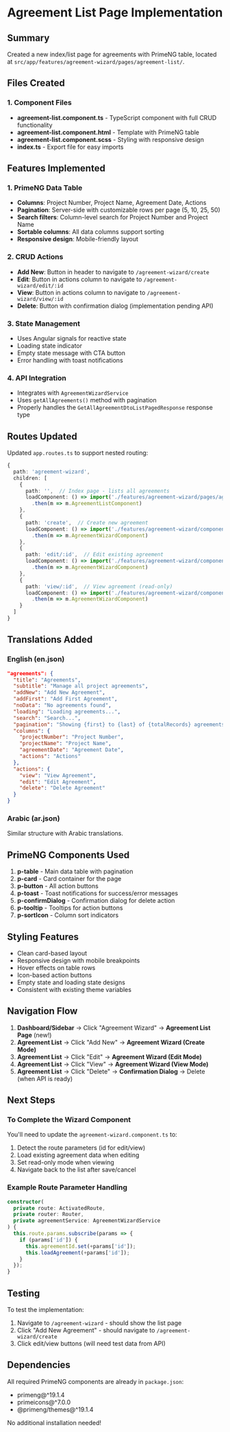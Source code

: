 # Agreement List Page Implementation

## Summary
Created a new index/list page for agreements with PrimeNG table, located at `src/app/features/agreement-wizard/pages/agreement-list/`.

## Files Created

### 1. Component Files
- **agreement-list.component.ts** - TypeScript component with full CRUD functionality
- **agreement-list.component.html** - Template with PrimeNG table
- **agreement-list.component.scss** - Styling with responsive design
- **index.ts** - Export file for easy imports

## Features Implemented

### 1. PrimeNG Data Table
- **Columns**: Project Number, Project Name, Agreement Date, Actions
- **Pagination**: Server-side with customizable rows per page (5, 10, 25, 50)
- **Search filters**: Column-level search for Project Number and Project Name
- **Sortable columns**: All data columns support sorting
- **Responsive design**: Mobile-friendly layout

### 2. CRUD Actions
- **Add New**: Button in header to navigate to `/agreement-wizard/create`
- **Edit**: Button in actions column to navigate to `/agreement-wizard/edit/:id`
- **View**: Button in actions column to navigate to `/agreement-wizard/view/:id`
- **Delete**: Button with confirmation dialog (implementation pending API)

### 3. State Management
- Uses Angular signals for reactive state
- Loading state indicator
- Empty state message with CTA button
- Error handling with toast notifications

### 4. API Integration
- Integrates with `AgreementWizardService`
- Uses `getAllAgreements()` method with pagination
- Properly handles the `GetAllAgreementDtoListPagedResponse` response type

## Routes Updated

Updated `app.routes.ts` to support nested routing:

```typescript
{
  path: 'agreement-wizard',
  children: [
    {
      path: '',  // Index page - lists all agreements
      loadComponent: () => import('./features/agreement-wizard/pages/agreement-list/agreement-list.component')
        .then(m => m.AgreementListComponent)
    },
    {
      path: 'create',  // Create new agreement
      loadComponent: () => import('./features/agreement-wizard/components/agreement-wizard.component')
        .then(m => m.AgreementWizardComponent)
    },
    {
      path: 'edit/:id',  // Edit existing agreement
      loadComponent: () => import('./features/agreement-wizard/components/agreement-wizard.component')
        .then(m => m.AgreementWizardComponent)
    },
    {
      path: 'view/:id',  // View agreement (read-only)
      loadComponent: () => import('./features/agreement-wizard/components/agreement-wizard.component')
        .then(m => m.AgreementWizardComponent)
    }
  ]
}
```

## Translations Added

### English (en.json)
```json
"agreements": {
  "title": "Agreements",
  "subtitle": "Manage all project agreements",
  "addNew": "Add New Agreement",
  "addFirst": "Add First Agreement",
  "noData": "No agreements found",
  "loading": "Loading agreements...",
  "search": "Search...",
  "pagination": "Showing {first} to {last} of {totalRecords} agreements",
  "columns": {
    "projectNumber": "Project Number",
    "projectName": "Project Name",
    "agreementDate": "Agreement Date",
    "actions": "Actions"
  },
  "actions": {
    "view": "View Agreement",
    "edit": "Edit Agreement",
    "delete": "Delete Agreement"
  }
}
```

### Arabic (ar.json)
Similar structure with Arabic translations.

## PrimeNG Components Used

1. **p-table** - Main data table with pagination
2. **p-card** - Card container for the page
3. **p-button** - All action buttons
4. **p-toast** - Toast notifications for success/error messages
5. **p-confirmDialog** - Confirmation dialog for delete action
6. **p-tooltip** - Tooltips for action buttons
7. **p-sortIcon** - Column sort indicators

## Styling Features

- Clean card-based layout
- Responsive design with mobile breakpoints
- Hover effects on table rows
- Icon-based action buttons
- Empty state and loading state designs
- Consistent with existing theme variables

## Navigation Flow

1. **Dashboard/Sidebar** → Click "Agreement Wizard" → **Agreement List Page** (new!)
2. **Agreement List** → Click "Add New" → **Agreement Wizard (Create Mode)**
3. **Agreement List** → Click "Edit" → **Agreement Wizard (Edit Mode)**
4. **Agreement List** → Click "View" → **Agreement Wizard (View Mode)**
5. **Agreement List** → Click "Delete" → **Confirmation Dialog** → Delete (when API is ready)

## Next Steps

### To Complete the Wizard Component
You'll need to update the `agreement-wizard.component.ts` to:
1. Detect the route parameters (id for edit/view)
2. Load existing agreement data when editing
3. Set read-only mode when viewing
4. Navigate back to the list after save/cancel

### Example Route Parameter Handling
```typescript
constructor(
  private route: ActivatedRoute,
  private router: Router,
  private agreementService: AgreementWizardService
) {
  this.route.params.subscribe(params => {
    if (params['id']) {
      this.agreementId.set(+params['id']);
      this.loadAgreement(+params['id']);
    }
  });
}
```

## Testing

To test the implementation:
1. Navigate to `/agreement-wizard` - should show the list page
2. Click "Add New Agreement" - should navigate to `/agreement-wizard/create`
3. Click edit/view buttons (will need test data from API)

## Dependencies

All required PrimeNG components are already in `package.json`:
- primeng@^19.1.4
- primeicons@^7.0.0
- @primeng/themes@^19.1.4

No additional installation needed!
